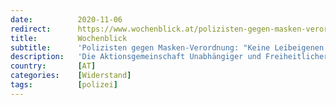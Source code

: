 ```yaml
---
date:          2020-11-06
redirect:      https://www.wochenblick.at/polizisten-gegen-masken-verordnung-keine-leibeigenen-der-regierung/
title:         Wochenblick
subtitle:      'Polizisten gegen Masken-Verordnung: "Keine Leibeigenen der Regierung"'
description:   'Die Aktionsgemeinschaft Unabhängiger und Freiheitlicher (AUF) will die Polizei nicht weiter als "Spitzel" der Regierung verwendet sehen.'
country:       [AT]
categories:    [Widerstand]
tags:          [polizei]
---
```

